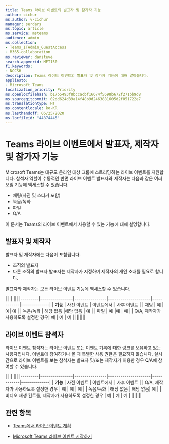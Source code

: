 ```yaml
---
title: Teams 라이브 이벤트의 발표자 및 참가자 기능
author: cichur
ms.author: v-cichur
manager: serdars
ms.topic: article
ms.service: msteams
audience: admin
ms.collection:
- Teams_ITAdmin_GuestAccess
- M365-collaboration
ms.reviewer: dansteve
search.appverid: MET150
f1.keywords:
- NOCSH
description: Teams 라이브 이벤트의 발표자 및 참가자 기능에 대해 알아봅니다.
appliesto:
- Microsoft Teams
localization_priority: Priority
ms.openlocfilehash: b17b5493f8bccacbf16674f5698b672f271bb9d8
ms.sourcegitcommit: 02dd624d39a14f48b9d2463881605d2f051722e7
ms.translationtype: HT
ms.contentlocale: ko-KR
ms.lasthandoff: 06/25/2020
ms.locfileid: "44874445"
---
```

<a name="presenter-producer-and-attendee-capabilities-in-a-teams-live-event"></a>Teams 라이브 이벤트에서 발표자, 제작자 및 참가자 기능
======================================================

Microsoft Teams는 대규모 온라인 대상 그룹에 스트리밍하는 라이브 이벤트를 지원합니다. 참석자 역할이 수동적인 반면 라이브 이벤트 발표자와 제작자는 다음과 같은 여러 모임 기능에 액세스할 수 있습니다.  

- 채팅(사진 및 스티커 포함)
- 녹음/녹화
- 파일
- Q/A

이 문서는 Teams의 라이브 이벤트에서 사용할 수 있는 기능에 대해 설명합니다.

## <a name="presenter-and-producer"></a>발표자 및 제작자

발표자 및 제작자에는 다음이 포함됩니다.

- 조직의 발표자
- 다른 조직의 발표자 발표자는 제작자가 지정하며 제작자의 개인 초대를 필요로 합니다.

발표자와 제작자는 모든 라이브 이벤트 기능에 액세스할 수 있습니다.

| |  | |||
|---------|----------------|----------------|---------------------|------------|--------------|
|  **기능**       | 사전 이벤트 | 이벤트에서 | 사후 이벤트 |
| 채팅 | 예 | 예| 예 |
| 녹음/녹화 | 해당 없음 |해당 없음 | 예 |
| 파일 | 예 |예 | 예 |
| Q/A, 제작자가 사용하도록 설정한 경우| 예 | 예 | 예 |
|||||||

## <a name="live-event-attendee"></a>라이브 이벤트 참석자

라이브 이벤트 참석자는 라이브 이벤트 또는 이벤트 기록에 대한 링크를 보유하고 있는 사용자입니다. 이벤트에 참여하거나 볼 때 특별한 사용 권한은 필요하지 않습니다. 실시간으로 라이브 이벤트를 보는 참석자는 발표자 및/또는 제작자가 허용한 경우 Q/A에 참여할 수 있습니다. 

| |  | |||
|---------|----------------|----------------|---------------------|------------|--------------|
|  **기능**       | 사전 이벤트 | 이벤트에서 | 사후 이벤트 |
| Q/A, 제작자가 사용하도록 설정한 경우 | 예 | 예 | 예 |
| 녹음/녹화 | 해당 없음 | 해당 없음| 예 |
| 비디오 재생 컨트롤, 제작자가 사용하도록 설정한 경우 | 예 | 예 | 예 |
|||||||

## <a name="related-topics"></a>관련 항목

- [Teams에서 라이브 이벤트 계획](teams-live-events/plan-for-teams-live-events.md)

- [Microsoft Teams 라이브 이벤트 시작하기](https://support.microsoft.com/ko-KR/office/get-started-with-microsoft-teams-live-events-d077fec2-a058-483e-9ab5-1494afda578a#bkmk_productiontypes)
